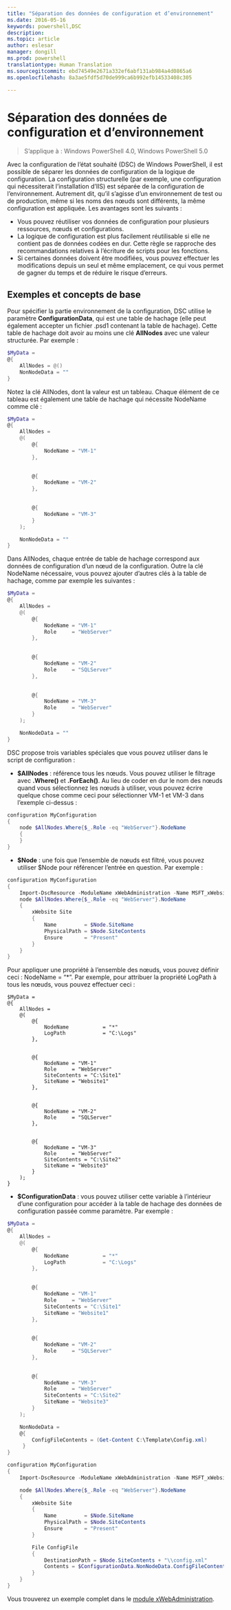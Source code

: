 ```yaml
---
title: "Séparation des données de configuration et d’environnement"
ms.date: 2016-05-16
keywords: powershell,DSC
description: 
ms.topic: article
author: eslesar
manager: dongill
ms.prod: powershell
translationtype: Human Translation
ms.sourcegitcommit: ebd74549e2671a332ef6abf131ab984a4d0865a6
ms.openlocfilehash: 8a3ae5fdf5d70de999ca6b992efb14533408c305

---
```


# Séparation des données de configuration et d’environnement

>S’applique à : Windows PowerShell 4.0, Windows PowerShell 5.0

Avec la configuration de l’état souhaité (DSC) de Windows PowerShell, il est possible de séparer les données de configuration de la logique de configuration. La configuration structurelle (par exemple, une configuration qui nécessiterait l’installation d’IIS) est séparée de la configuration de l’environnement. Autrement dit, qu’il s’agisse d’un environnement de test ou de production, même si les noms des nœuds sont différents, la même configuration est appliquée. Les avantages sont les suivants :

* Vous pouvez réutiliser vos données de configuration pour plusieurs ressources, nœuds et configurations.
* La logique de configuration est plus facilement réutilisable si elle ne contient pas de données codées en dur. Cette règle se rapproche des recommandations relatives à l’écriture de scripts pour les fonctions.
* Si certaines données doivent être modifiées, vous pouvez effectuer les modifications depuis un seul et même emplacement, ce qui vous permet de gagner du temps et de réduire le risque d’erreurs.

## Exemples et concepts de base

Pour spécifier la partie environnement de la configuration, DSC utilise le paramètre **ConfigurationData**, qui est une table de hachage (elle peut également accepter un fichier .psd1 contenant la table de hachage). Cette table de hachage doit avoir au moins une clé **AllNodes** avec une valeur structurée. Par exemple :

```powershell
$MyData = 
@{
    AllNodes = @()
    NonNodeData = ""   
}
```

Notez la clé AllNodes, dont la valeur est un tableau. Chaque élément de ce tableau est également une table de hachage qui nécessite NodeName comme clé :

```powershell
$MyData = 
@{
    AllNodes = 
    @(
        @{
            NodeName = "VM-1"
        },

 
        @{
            NodeName = "VM-2"
        },

 
        @{
            NodeName = "VM-3"
        }
    );

    NonNodeData = ""   
}
```

Dans AllNodes, chaque entrée de table de hachage correspond aux données de configuration d’un nœud de la configuration. Outre la clé NodeName nécessaire, vous pouvez ajouter d’autres clés à la table de hachage, comme par exemple les suivantes :

```powershell
$MyData = 
@{
    AllNodes = 
    @(
        @{
            NodeName = "VM-1"
            Role     = "WebServer"
        },

 
        @{
            NodeName = "VM-2"
            Role     = "SQLServer"
        },

 
        @{
            NodeName = "VM-3"
            Role     = "WebServer"
        }
    );

    NonNodeData = ""   
}
```

DSC propose trois variables spéciales que vous pouvez utiliser dans le script de configuration :

* **$AllNodes** : référence tous les nœuds. Vous pouvez utiliser le filtrage avec **.Where()** et **.ForEach()**. Au lieu de coder en dur le nom des nœuds quand vous sélectionnez les nœuds à utiliser, vous pouvez écrire quelque chose comme ceci pour sélectionner VM-1 et VM-3 dans l’exemple ci-dessus :

```powershell
configuration MyConfiguration
{
    node $AllNodes.Where{$_.Role -eq "WebServer"}.NodeName
    {
    }
}
```

* **$Node** : une fois que l’ensemble de nœuds est filtré, vous pouvez utiliser $Node pour référencer l’entrée en question. Par exemple :

```powershell
configuration MyConfiguration
{
    Import-DscResource -ModuleName xWebAdministration -Name MSFT_xWebsite
    node $AllNodes.Where{$_.Role -eq "WebServer"}.NodeName
    {
        xWebsite Site
        {
            Name         = $Node.SiteName
            PhysicalPath = $Node.SiteContents
            Ensure       = "Present"
        }
    }
}
```

Pour appliquer une propriété à l’ensemble des nœuds, vous pouvez définir ceci : NodeName = “*”. Par exemple, pour attribuer la propriété LogPath à tous les nœuds, vous pouvez effectuer ceci :

```
$MyData = 
@{
    AllNodes = 
    @(
        @{
            NodeName           = "*"
            LogPath            = "C:\Logs"
        },

 
        @{
            NodeName = "VM-1"
            Role     = "WebServer"
            SiteContents = "C:\Site1"
            SiteName = "Website1"
        },

 
        @{
            NodeName = "VM-2"
            Role     = "SQLServer"
        },

 
        @{
            NodeName = "VM-3"
            Role     = "WebServer"
            SiteContents = "C:\Site2"
            SiteName = "Website3"
        }
    );
}
```

* **$ConfigurationData** : vous pouvez utiliser cette variable à l’intérieur d’une configuration pour accéder à la table de hachage des données de configuration passée comme paramètre. Par exemple :

```powershell
$MyData = 
@{
    AllNodes = 
    @(
        @{
            NodeName           = "*"
            LogPath            = "C:\Logs"
        },

 
        @{
            NodeName = "VM-1"
            Role     = "WebServer"
            SiteContents = "C:\Site1"
            SiteName = "Website1"
        },

 
        @{
            NodeName = "VM-2"
            Role     = "SQLServer"
        },
 

        @{
            NodeName = "VM-3"
            Role     = "WebServer"
            SiteContents = "C:\Site2"
            SiteName = "Website3"
        }
    );

    NonNodeData = 
    @{
        ConfigFileContents = (Get-Content C:\Template\Config.xml)
     }   
} 

configuration MyConfiguration
{
    Import-DscResource -ModuleName xWebAdministration -Name MSFT_xWebsite

    node $AllNodes.Where{$_.Role -eq "WebServer"}.NodeName
    {
        xWebsite Site
        {
            Name         = $Node.SiteName
            PhysicalPath = $Node.SiteContents
            Ensure       = "Present"
        }

        File ConfigFile
        {
            DestinationPath = $Node.SiteContents + "\\config.xml"
            Contents = $ConfigurationData.NonNodeData.ConfigFileContents
        }
    }
}
```

Vous trouverez un exemple complet dans le [module xWebAdministration](https://powershellgallery.com/packages/xWebAdministration).




<!--HONumber=Aug16_HO3-->


